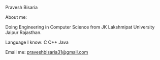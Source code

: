 Pravesh Bisaria

About me:

Doing Engineering in Computer Science from JK Lakshmipat University Jaipur Rajasthan.
 
 Language I know:
 C
 C++
 Java

Email me: praveshbisaria31@gmail.com
